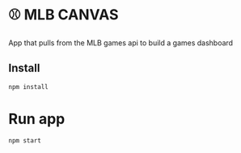 # ⚾️ MLB CANVAS 

App that pulls from the MLB games api to build a games dashboard 


## Install
```
npm install
```


# Run app 
```
npm start 
```
